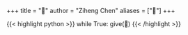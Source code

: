 +++
title = "🥰"
author = "Ziheng Chen"
aliases = ["🐷"]
+++


{{< highlight python >}}
while True:
    give(🌹)
{{< /highlight >}}